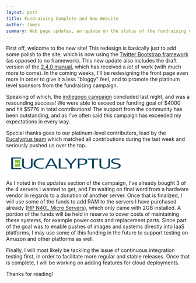 ```yaml
---
layout: post
title: Fundraising Complete and New Website
author: James
summary: Web page updates, an update on the status of the fundraising campaign, and a special thanks to the Eucalyptus team!
---
```

First off, welcome to the new site! This redesign is basically just to add some polish to the site, which is now using the [Twitter Bootstrap framework](http://twitter.github.com/bootstrap/) (as opposed to no framework). This new update also includes the draft version of the [2.4.0 manual](/manuals/2.4.0/), which has received a *lot* of work (with much more to come). In the coming weeks, I'll be redesigning the front page even more in order to give it a less "bloggy" feel, and to promote the platinum level sponsors from the fundraising campaign.

Speaking of which, the [indiegogo campaign](http://www.indiegogo.com/cobbler24) concluded last night, and was a resounding success! We were able to exceed our funding goal of $4000 and hit $5776 in total contributions! The support from the community has been outstanding, and as I've often said this campaign has exceeded my expectations in every way.

Special thanks goes to our platinum-level contributors, lead by the [Eucalyptus team](http://www.eucalyptus.com/) which matched all contributions during the last week and seriously pushed us over the top.

![Eucalyptus](/images/supporters/eucalyptus_big.png)

As I noted in the updates section of the campaign, I've already bought 3 of the 4 servers I wanted to get, and I'm waiting on final word from a hardware vendor in regards to a donation of another server. Once that is finalized, I will use some of the funds to add RAM to the servers I have purchased already ([HP N40L Micro Servers](http://h10010.www1.hp.com/wwpc/us/en/sm/WF06b/15351-15351-4237916-4237918-4237917-4248009-5153252-5153253.html?dnr=1)), which only came with 2GB installed. A portion of the funds will be held in reserve to cover costs of maintaining these systems, for example power costs and replacement parts. Since part of the goal was to enable pushes of images and systems directly into IaaS platforms, I may use some of this funding in the future to support testing on Amazon and other platforms as well.

Finally, I will most likely be tackling the issue of continuous integration testing first, in order to facilitate more regular and stable releases. Once that is complete, I will be working on adding features for cloud deployments. 

Thanks for reading!
